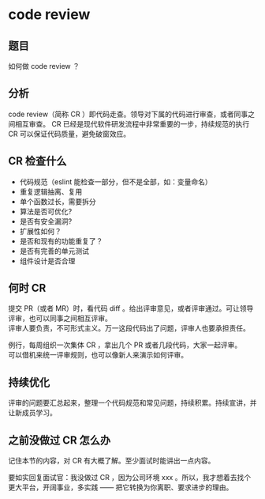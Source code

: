 # code review

## 题目

如何做 code review ？

## 分析

code review（简称 CR ）即代码走查。领导对下属的代码进行审查，或者同事之间相互审查。
CR 已经是现代软件研发流程中非常重要的一步，持续规范的执行 CR 可以保证代码质量，避免破窗效应。

## CR 检查什么

- 代码规范（eslint 能检查一部分，但不是全部，如：变量命名）
- 重复逻辑抽离、复用
- 单个函数过长，需要拆分
- 算法是否可优化?
- 是否有安全漏洞?
- 扩展性如何？
- 是否和现有的功能重复了？
- 是否有完善的单元测试
- 组件设计是否合理

## 何时 CR

提交 PR（或者 MR）时，看代码 diff 。给出评审意见，或者评审通过。可让领导评审，也可以同事之间相互评审。<br>
评审人要负责，不可形式主义。万一这段代码出了问题，评审人也要承担责任。

例行，每周组织一次集体 CR ，拿出几个 PR 或者几段代码，大家一起评审。<br>
可以借机来统一评审规则，也可以像新人来演示如何评审。

## 持续优化

评审的问题要汇总起来，整理一个代码规范和常见问题，持续积累。持续宣讲，并让新成员学习。

## 之前没做过 CR 怎么办

记住本节的内容，对 CR 有大概了解。至少面试时能讲出一点内容。

要如实回复面试官：我没做过 CR ，因为公司环境 xxx 。所以，我才想着去找个更大平台，开阔事业，多实践 —— 把它转换为你离职、要求进步的理由。
